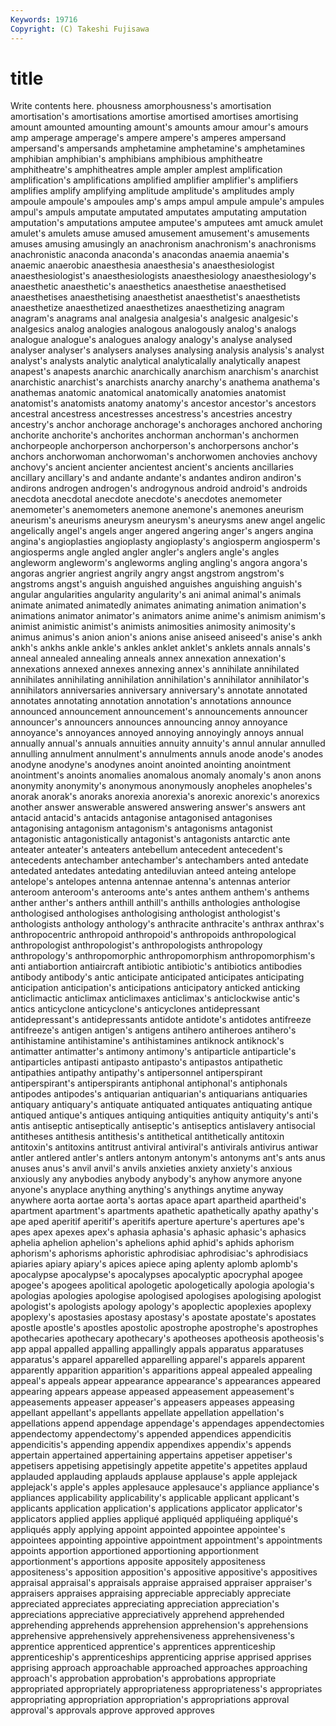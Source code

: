 ```yaml
---
Keywords: 19716 
Copyright: (C) Takeshi Fujisawa
---
```


# title

Write contents here.
phousness amorphousness's amortisation amortisation's amortisations amortise amortised amortises
amortising amount amounted amounting amount's amounts amour amour's amours amp
amperage amperage's ampere ampere's amperes ampersand ampersand's ampersands amphetamine amphetamine's
amphetamines amphibian amphibian's amphibians amphibious amphitheatre amphitheatre's amphitheatres ample ampler
amplest amplification amplification's amplifications amplified amplifier amplifier's amplifiers amplifies amplify
amplifying amplitude amplitude's amplitudes amply ampoule ampoule's ampoules amp's amps
ampul ampule ampule's ampules ampul's ampuls amputate amputated amputates amputating
amputation amputation's amputations amputee amputee's amputees amt amuck amulet amulet's
amulets amuse amused amusement amusement's amusements amuses amusing amusingly an
anachronism anachronism's anachronisms anachronistic anaconda anaconda's anacondas anaemia anaemia's anaemic
anaerobic anaesthesia anaesthesia's anaesthesiologist anaesthesiologist's anaesthesiologists anaesthesiology anaesthesiology's anaesthetic anaesthetic's
anaesthetics anaesthetise anaesthetised anaesthetises anaesthetising anaesthetist anaesthetist's anaesthetists anaesthetize anaesthetized
anaesthetizes anaesthetizing anagram anagram's anagrams anal analgesia analgesia's analgesic analgesic's
analgesics analog analogies analogous analogously analog's analogs analogue analogue's analogues
analogy analogy's analyse analysed analyser analyser's analysers analyses analysing analysis
analysis's analyst analyst's analysts analytic analytical analyticalally analytically anapest anapest's
anapests anarchic anarchically anarchism anarchism's anarchist anarchistic anarchist's anarchists anarchy
anarchy's anathema anathema's anathemas anatomic anatomical anatomically anatomies anatomist anatomist's
anatomists anatomy anatomy's ancestor ancestor's ancestors ancestral ancestress ancestresses ancestress's
ancestries ancestry ancestry's anchor anchorage anchorage's anchorages anchored anchoring anchorite
anchorite's anchorites anchorman anchorman's anchormen anchorpeople anchorperson anchorperson's anchorpersons anchor's
anchors anchorwoman anchorwoman's anchorwomen anchovies anchovy anchovy's ancient ancienter ancientest
ancient's ancients ancillaries ancillary ancillary's and andante andante's andantes andiron
andiron's andirons androgen androgen's androgynous android android's androids anecdota anecdotal
anecdote anecdote's anecdotes anemometer anemometer's anemometers anemone anemone's anemones aneurism
aneurism's aneurisms aneurysm aneurysm's aneurysms anew angel angelic angelically angel's
angels anger angered angering anger's angers angina angina's angioplasties angioplasty
angioplasty's angiosperm angiosperm's angiosperms angle angled angler angler's anglers angle's
angles angleworm angleworm's angleworms angling angling's angora angora's angoras angrier
angriest angrily angry angst angstrom angstrom's angstroms angst's anguish anguished
anguishes anguishing anguish's angular angularities angularity angularity's ani animal animal's
animals animate animated animatedly animates animating animation animation's animations animator
animator's animators anime anime's animism animism's animist animistic animist's animists
animosities animosity animosity's animus animus's anion anion's anions anise aniseed
aniseed's anise's ankh ankh's ankhs ankle ankle's ankles anklet anklet's
anklets annals annals's anneal annealed annealing anneals annex annexation annexation's
annexations annexed annexes annexing annex's annihilate annihilated annihilates annihilating annihilation
annihilation's annihilator annihilator's annihilators anniversaries anniversary anniversary's annotate annotated annotates
annotating annotation annotation's annotations announce announced announcement announcement's announcements announcer
announcer's announcers announces announcing annoy annoyance annoyance's annoyances annoyed annoying
annoyingly annoys annual annually annual's annuals annuities annuity annuity's annul
annular annulled annulling annulment annulment's annulments annuls anode anode's anodes
anodyne anodyne's anodynes anoint anointed anointing anointment anointment's anoints anomalies
anomalous anomaly anomaly's anon anons anonymity anonymity's anonymous anonymously anopheles
anopheles's anorak anorak's anoraks anorexia anorexia's anorexic anorexic's anorexics another
answer answerable answered answering answer's answers ant antacid antacid's antacids
antagonise antagonised antagonises antagonising antagonism antagonism's antagonisms antagonist antagonistic antagonistically
antagonist's antagonists antarctic ante anteater anteater's anteaters antebellum antecedent antecedent's
antecedents antechamber antechamber's antechambers anted antedate antedated antedates antedating antediluvian
anteed anteing antelope antelope's antelopes antenna antennae antenna's antennas anterior
anteroom anteroom's anterooms ante's antes anthem anthem's anthems anther anther's
anthers anthill anthill's anthills anthologies anthologise anthologised anthologises anthologising anthologist
anthologist's anthologists anthology anthology's anthracite anthracite's anthrax anthrax's anthropocentric anthropoid
anthropoid's anthropoids anthropological anthropologist anthropologist's anthropologists anthropology anthropology's anthropomorphic anthropomorphism
anthropomorphism's anti antiabortion antiaircraft antibiotic antibiotic's antibiotics antibodies antibody antibody's
antic anticipate anticipated anticipates anticipating anticipation anticipation's anticipations anticipatory anticked
anticking anticlimactic anticlimax anticlimaxes anticlimax's anticlockwise antic's antics anticyclone anticyclone's
anticyclones antidepressant antidepressant's antidepressants antidote antidote's antidotes antifreeze antifreeze's antigen
antigen's antigens antihero antiheroes antihero's antihistamine antihistamine's antihistamines antiknock antiknock's
antimatter antimatter's antimony antimony's antiparticle antiparticle's antiparticles antipasti antipasto antipasto's
antipastos antipathetic antipathies antipathy antipathy's antipersonnel antiperspirant antiperspirant's antiperspirants antiphonal
antiphonal's antiphonals antipodes antipodes's antiquarian antiquarian's antiquarians antiquaries antiquary antiquary's
antiquate antiquated antiquates antiquating antique antiqued antique's antiques antiquing antiquities
antiquity antiquity's anti's antis antiseptic antiseptically antiseptic's antiseptics antislavery antisocial
antitheses antithesis antithesis's antithetical antithetically antitoxin antitoxin's antitoxins antitrust antiviral
antiviral's antivirals antivirus antiwar antler antlered antler's antlers antonym antonym's
antonyms ant's ants anus anuses anus's anvil anvil's anvils anxieties
anxiety anxiety's anxious anxiously any anybodies anybody anybody's anyhow anymore
anyone anyone's anyplace anything anything's anythings anytime anyway anywhere aorta
aortae aorta's aortas apace apart apartheid apartheid's apartment apartment's apartments
apathetic apathetically apathy apathy's ape aped aperitif aperitif's aperitifs aperture
aperture's apertures ape's apes apex apexes apex's aphasia aphasia's aphasic
aphasic's aphasics aphelia aphelion aphelion's aphelions aphid aphid's aphids aphorism
aphorism's aphorisms aphoristic aphrodisiac aphrodisiac's aphrodisiacs apiaries apiary apiary's apices
apiece aping aplenty aplomb aplomb's apocalypse apocalypse's apocalypses apocalyptic apocryphal
apogee apogee's apogees apolitical apologetic apologetically apologia apologia's apologias apologies
apologise apologised apologises apologising apologist apologist's apologists apology apology's apoplectic
apoplexies apoplexy apoplexy's apostasies apostasy apostasy's apostate apostate's apostates apostle
apostle's apostles apostolic apostrophe apostrophe's apostrophes apothecaries apothecary apothecary's apotheoses
apotheosis apotheosis's app appal appalled appalling appallingly appals apparatus apparatuses
apparatus's apparel apparelled apparelling apparel's apparels apparent apparently apparition apparition's
apparitions appeal appealed appealing appeal's appeals appear appearance appearance's appearances
appeared appearing appears appease appeased appeasement appeasement's appeasements appeaser appeaser's
appeasers appeases appeasing appellant appellant's appellants appellate appellation appellation's appellations
append appendage appendage's appendages appendectomies appendectomy appendectomy's appended appendices appendicitis
appendicitis's appending appendix appendixes appendix's appends appertain appertained appertaining appertains
appetiser appetiser's appetisers appetising appetisingly appetite appetite's appetites applaud applauded
applauding applauds applause applause's apple applejack applejack's apple's apples applesauce
applesauce's appliance appliance's appliances applicability applicability's applicable applicant applicant's applicants
application application's applications applicator applicator's applicators applied applies appliqué appliquéd
appliquéing appliqué's appliqués apply applying appoint appointed appointee appointee's appointees
appointing appointive appointment appointment's appointments appoints apportion apportioned apportioning apportionment
apportionment's apportions apposite appositely appositeness appositeness's apposition apposition's appositive appositive's
appositives appraisal appraisal's appraisals appraise appraised appraiser appraiser's appraisers appraises
appraising appreciable appreciably appreciate appreciated appreciates appreciating appreciation appreciation's appreciations
appreciative appreciatively apprehend apprehended apprehending apprehends apprehension apprehension's apprehensions apprehensive
apprehensively apprehensiveness apprehensiveness's apprentice apprenticed apprentice's apprentices apprenticeship apprenticeship's apprenticeships
apprenticing apprise apprised apprises apprising approach approachable approached approaches approaching
approach's approbation approbation's approbations appropriate appropriated appropriately appropriateness appropriateness's appropriates
appropriating appropriation appropriation's appropriations approval approval's approvals approve approved approves
